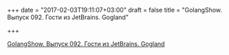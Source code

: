 +++
date = "2017-02-03T19:11:07+03:00"
draft = false
title = "GolangShow. Выпуск 092. Гости из JetBrains. Gogland"

+++

<p><a href="http://golangshow.com/episode/2017/02-01-092/">GolangShow. Выпуск 092. Гости из JetBrains. Gogland</a></p>
